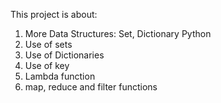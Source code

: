 This project is about:
1. More Data Structures: Set, Dictionary Python
2. Use of sets
3. Use of Dictionaries
4. Use of key
5. Lambda function
6. map, reduce and filter functions
